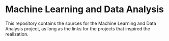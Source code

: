 # Machine Learning and Data Analysis
This repository contains the sources for the Machine Learning and Data Analysis project, as long as the links for the projects that inspired the realization.
